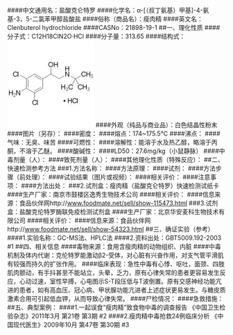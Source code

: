 ####中文通用名：盐酸克仑特罗
####化学名：α-[（叔丁氨基）甲基]-4-氨基-3，5-二氯苯甲醇盐酸盐
####俗称（商品名）：瘦肉精
####英文名：Clenbuterol hydrochloride
####CASNo：21898-19-1
##一、理化性质
####分子式：C12H18ClN2O·HCl
####分子量：313.65
####结构式：![结构式](./assets/duwu/瘦肉精/@0结构式.jpg)
####外观（纯品与商业品）：白色结晶性粉末
####图片（另存）：
####密度：
####熔点：174~175.5°C
####沸点：
####气味：无臭、味苦
####可燃性：
####溶解性：能溶于水及热乙醇，略溶于丙酮，不溶于乙醚。
####酸碱性：
####LD50：27.6mg/kg（小鼠静脉）
####中毒剂量（人）：
####致死剂量（人）：
####其他理化性质（特殊反应）：
##二、快速检测参考方法
###1.方法名称：
####方法原理：
####试剂：
####方法步骤（前处理）：
####试验结果（图片或视频）：
####相关评价：
####注意事项：
####方法出处：
###2.试剂盒：瘦肉精（盐酸克仑特罗）快速检测试纸卡
####生产厂家：南京市鼓楼区逸秀生物技术公司
####相关评价：
####信息来源：食品伙伴网http://www.foodmate.net/sell/show-115473.html
###3.试剂盒：盐酸克伦特罗酶联免疫检测试剂盒
####生产厂家：北京华安麦科生物技术有限公司
####相关评价：
####信息来源：食品伙伴网http://www.foodmate.net/sell/show-54323.html
##三、确证实验（参考）
####1.实验名称：GC-MS法、HPLC法
####2.资料出处：GBT5009.192-2003 #1
##四、相关信息
####毒物来源：食用含瘦肉精的动物组织、内脏
####中毒机制及体内代谢：克伦特罗能激动β2-受体，对心脏有兴奋作用，对支气管平滑肌有较强而持久的扩张作用。
####临床表现：急性中毒有心悸、呕吐，面颈、四肢肌肉颤动，有手抖甚至不能站立，头晕，乏力，原有心律失常的患者更容易发生反应，心动过速，室性早搏，心电图示S-T段压低与T波倒置。原有交感神经功能亢进的患者，如有高血压、冠心病、甲状腺功能亢进者上述症状更易发生。与糖皮质激素合用可引起低血钾，从而导致心律失常。
####尸检情况：
####急救措施：
##五、典型案例：
####1.一起误食“瘦肉精”致食物中毒的调查报告 《中国卫生检验杂志》2011年3月 第21卷 第3期 #2
####2.瘦肉精中毒抢救24例临床分析 《中国现代医生》2009年10月 第47卷 第30期 #3
